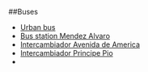 ##Buses

* [Urban bus](http://www.emtmadrid.es/)
* [Bus station Mendez Alvaro](http://www.estacionautobusesmadrid.com/frameset.html)
* [Intercambiador Avenida de America](http://www.crtm.es/tu-transporte-publico/intercambiadores/grandes-intercambiadores/intercambiador-de-avenida-de-america.aspx)
* [Intercambiador Principe Pio](http://www.crtm.es/tu-transporte-publico/intercambiadores/grandes-intercambiadores/intercambiador-de-principe-pio.aspx)
* 